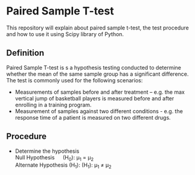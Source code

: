 # Paired Sample T-test
This repository will explain about paired sample t-test, the test procedure and how to use it using Scipy library of Python.

## Definition
Paired Sample T-test is s a hypothesis testing conducted to determine whether the mean of the same sample group has a significant difference. The test is commonly used for the following scenarios:
* Measurements of samples before and after treatment – e.g. the max vertical jump of basketball players is measured before and after enrolling in a training program.
* Measurement of samples against two different conditions - e.g. the response time of a patient is measured on two different drugs.

## Procedure
* Determine the hypothesis <br>
  Null Hypothesis &emsp; (H<sub>0</sub>):  &mu;<sub>1</sub> = &mu;<sub>2</sub> <br>
  Alternate Hypothesis (H<sub>1</sub>):  (H<sub>1</sub>):  &mu;<sub>1</sub> &#8800; &mu;<sub>2</sub> <br>
